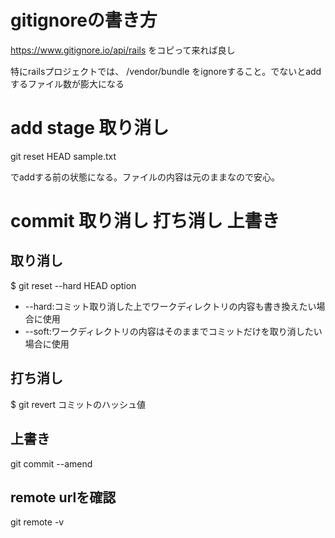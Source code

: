 # gitignoreの書き方
https://www.gitignore.io/api/rails
をコピって来れば良し

特にrailsプロジェクトでは、
/vendor/bundle
をignoreすること。でないとaddするファイル数が膨大になる

# add stage 取り消し
git reset HEAD sample.txt

でaddする前の状態になる。ファイルの内容は元のままなので安心。

# commit 取り消し 打ち消し 上書き
## 取り消し
$ git reset --hard HEAD
option
- --hard:コミット取り消した上でワークディレクトリの内容も書き換えたい場合に使用
- --soft:ワークディレクトリの内容はそのままでコミットだけを取り消したい場合に使用

## 打ち消し
$ git revert コミットのハッシュ値

## 上書き
git commit --amend

## remote urlを確認
git remote -v
